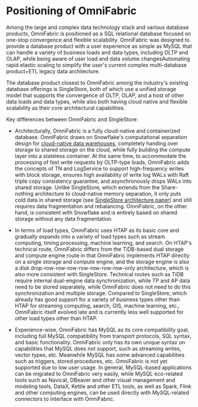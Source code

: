 # Positioning of OmniFabric

Among the large and complex data technology stack and various database products, OmniFabric is positioned as a SQL relational database focused on one-stop convergence and flexible scalability. OmniFabric was designed to provide a database product with a user experience as simple as MySQL that can handle a variety of business loads and data types, including OLTP and OLAP, while being aware of user load and data volume changesAutomating rapid elastic scaling to simplify the user's current complex multi-database product+ETL legacy data architecture.

The database product closest to OmniFabric among the industry's existing database offerings is SingleStore, both of which use a unified storage model that supports the convergence of OLTP, OLAP, and a host of other data loads and data types, while also both having cloud native and flexible scalability as their core architectural capabilities.

Key differences between OmniFabric and SingleStore:

- Architecturally, OmniFabric is a fully cloud-native and containerized database. OmniFabric draws on Snowflake's computational separation design for [cloud-native data warehouses](https://event.cwi.nl/lsde/papers/p215-dageville-snowflake.pdf), completely handing over storage to shared storage on the cloud, while fully building the compute layer into a stateless container. At the same time, to accommodate the processing of fast write requests by OLTP-type loads, OmniFabric adds the concepts of TN and LogService to support high-frequency writes with block storage, ensures high availability of write log WALs with Raft triple copy consistency guarantee, and asynchronously drops WALs into shared storage. Unlike SingleStore, which extends from the Share-nothing architecture to cloud-native memory separation, it only puts cold data in shared storage (see [SingleStore architecture paper](https://dl.acm.org/doi/pdf/10.1145/3514221.3526055)) and still requires data fragmentation and rebalancing. OmniFabric, on the other hand, is consistent with Snowflake and is entirely based on shared storage without any data fragmentation.

- In terms of load types, OmniFabric uses HTAP as its basic core and gradually expands into a variety of load types such as stream computing, timing processing, machine learning, and search. On HTAP's technical route, OmniFabric differs from the TiDB-based dual storage and compute engine route in that OmniFabric implements HTAP directly on a single storage and compute engine, and the storage engine is also a disk drop-row-row-row-row-row-row-row-only architecture, which is also more consistent with SingleStore. Technical routes such as TiDB require internal dual-engine data synchronization, while TP and AP data need to be stored separately, while OmniFabric does not need to do this synchronization and multiple storage. Compared to SingleStore, which already has good support for a variety of business types other than HTAP for streaming computing, search, GIS, machine learning, etc., OmniFabric itself evolved late and is currently less well supported for other load types other than HTAP.

- Experience-wise, OmniFabric has MySQL as its core compatibility goal, including full MySQL compatibility from transport protocols, SQL syntax, and basic functionality. OmniFabric only has its own unique syntax on capabilities that MySQL does not support, such as streaming writes, vector types, etc. Meanwhile MySQL has some advanced capabilities such as triggers, stored procedures, etc. OmniFabric is not yet supported due to low user usage. In general, MySQL-based applications can be migrated to OmniFabric very easily, while MySQL eco-related tools such as Navicat, DBeaver and other visual management and modeling tools, DataX, Kettle and other ETL tools, as well as Spark, Flink and other computing engines, can be used directly with MySQL-related connectors to interface with OmniFabric.
